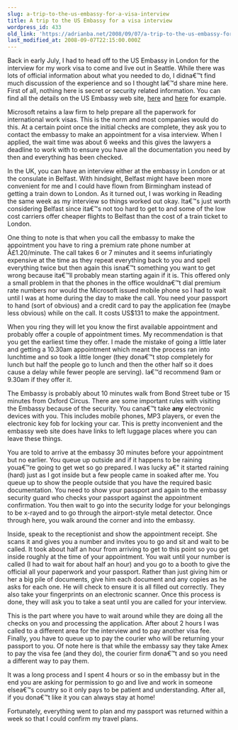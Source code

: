```yaml
---
slug: a-trip-to-the-us-embassy-for-a-visa-interview
title: A trip to the US Embassy for a visa interview
wordpress_id: 433
old_link: 'https://adrianba.net/2008/09/07/a-trip-to-the-us-embassy-for-a-visa-interview/'
last_modified_at: 2008-09-07T22:15:00.000Z
---
```


Back in early July, I had to head off to the US Embassy in London for the interview for my work visa to come and live out in Seattle. While there was lots of official information about what you needed to do, I didna€™t find much discussion of the experience and so I thought Ia€™d share mine here. First of all, nothing here is secret or security related information. You can find all the details on the US Embassy web site, [here](http://www.usembassy.org.uk/cons_new/visa/niv/interview.html) and [here](http://www.usembassy.org.uk/cons_new/visa/niv/apply.html) for example.

 

Microsoft retains a law firm to help prepare all the paperwork for international work visas. This is the norm and most companies would do this. At a certain point once the initial checks are complete, they ask you to contact the embassy to make an appointment for a visa interview. When I applied, the wait time was about 6 weeks and this gives the lawyers a deadline to work with to ensure you have all the documentation you need by then and everything has been checked.

 

In the UK, you can have an interview either at the embassy in London or at the consulate in Belfast. With hindsight, Belfast might have been more convenient for me and I could have flown from Birmingham instead of getting a train down to London. As it turned out, I was working in Reading the same week as my interview so things worked out okay. Ita€™s just worth considering Belfast since ita€™s not too hard to get to and some of the low cost carriers offer cheaper flights to Belfast than the cost of a train ticket to London.

 

One thing to note is that when you call the embassy to make the appointment you have to ring a premium rate phone number at Â£1.20/minute. The call takes 6 or 7 minutes and it seems infuriatingly expensive at the time as they repeat everything back to you and spell everything twice but then again this isna€™t something you want to get wrong because ita€™ll probably mean starting again if it is. This offered only a small problem in that the phones in the office wouldna€™t dial premium rate numbers nor would the Microsoft issued mobile phone so I had to wait until I was at home during the day to make the call. You need your passport to hand (sort of obvious) and a credit card to pay the application fee (maybe less obvious) while on the call. It costs US$131 to make the appointment.

 

When you ring they will let you know the first available appointment and probably offer a couple of appointment times. My recommendation is that you get the earliest time they offer. I made the mistake of going a little later and getting a 10.30am appointment which meant the process ran into lunchtime and so took a little longer (they dona€™t stop completely for lunch but half the people go to lunch and then the other half so it does cause a delay while fewer people are serving). Ia€™d recommend 9am or 9.30am if they offer it.

 

The Embassy is probably about 10 minutes walk from Bond Street tube or 15 minutes from Oxford Circus. There are some important rules with visiting the Embassy because of the security. You cana€™t take __any__ electronic devices with you. This includes mobile phones, MP3 players, or even the electronic key fob for locking your car. This is pretty inconvenient and the embassy web site does have links to left luggage places where you can leave these things.

 

You are told to arrive at the embassy 30 minutes before your appointment but no earlier. You queue up outside and if it happens to be raining youa€™re going to get wet so go prepared. I was lucky a€" it started raining (hard) just as I got inside but a few people came in soaked after me. You queue up to show the people outside that you have the required basic documentation. You need to show your passport and again to the embassy security guard who checks your passport against the appointment confirmation. You then wait to go into the security lodge for your belongings to be x-rayed and to go through the airport-style metal detector. Once through here, you walk around the corner and into the embassy.

 

Inside, speak to the receptionist and show the appointment receipt. She scans it and gives you a number and invites you to go and sit and wait to be called. It took about half an hour from arriving to get to this point so you get inside roughly at the time of your appointment. You wait until your number is called (I had to wait for about half an hour) and you go to a booth to give the official all your paperwork and your passport. Rather than just giving him or her a big pile of documents, give him each document and any copies as he asks for each one. He will check to ensure it is all filled out correctly. They also take your fingerprints on an electronic scanner. Once this process is done, they will ask you to take a seat until you are called for your interview.

 

This is the part where you have to wait around while they are doing all the checks on you and processing the application. After about 2 hours I was called to a different area for the interview and to pay another visa fee. Finally, you have to queue up to pay the courier who will be returning your passport to you. Of note here is that while the embassy say they take Amex to pay the visa fee (and they do), the courier firm dona€™t and so you need a different way to pay them.

 

It was a long process and I spent 4 hours or so in the embassy but in the end you are asking for permission to go and live and work in someone elsea€™s country so it only pays to be patient and understanding. After all, if you dona€™t like it you can always stay at home!

 

Fortunately, everything went to plan and my passport was returned within a week so that I could confirm my travel plans.

 
